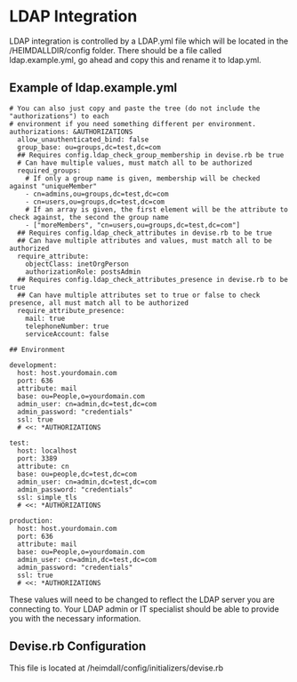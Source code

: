 # LDAP Integration

LDAP integration is controlled by a LDAP.yml file which will be located in the /HEIMDALLDIR/config folder. There should be a file called ldap.example.yml, go ahead and copy this and rename it to ldap.yml.

## Example of ldap.example.yml

```
# You can also just copy and paste the tree (do not include the "authorizations") to each
# environment if you need something different per environment.
authorizations: &AUTHORIZATIONS
  allow_unauthenticated_bind: false
  group_base: ou=groups,dc=test,dc=com
  ## Requires config.ldap_check_group_membership in devise.rb be true
  # Can have multiple values, must match all to be authorized
  required_groups:
    # If only a group name is given, membership will be checked against "uniqueMember"
    - cn=admins,ou=groups,dc=test,dc=com
    - cn=users,ou=groups,dc=test,dc=com
    # If an array is given, the first element will be the attribute to check against, the second the group name
    - ["moreMembers", "cn=users,ou=groups,dc=test,dc=com"]
  ## Requires config.ldap_check_attributes in devise.rb to be true
  ## Can have multiple attributes and values, must match all to be authorized
  require_attribute:
    objectClass: inetOrgPerson
    authorizationRole: postsAdmin
  ## Requires config.ldap_check_attributes_presence in devise.rb to be true
  ## Can have multiple attributes set to true or false to check presence, all must match all to be authorized
  require_attribute_presence:
    mail: true
    telephoneNumber: true
    serviceAccount: false

## Environment

development:
  host: host.yourdomain.com
  port: 636
  attribute: mail
  base: ou=People,o=yourdomain.com
  admin_user: cn=admin,dc=test,dc=com
  admin_password: "credentials"
  ssl: true
  # <<: *AUTHORIZATIONS

test:
  host: localhost
  port: 3389
  attribute: cn
  base: ou=people,dc=test,dc=com
  admin_user: cn=admin,dc=test,dc=com
  admin_password: "credentials"
  ssl: simple_tls
  # <<: *AUTHORIZATIONS

production:
  host: host.yourdomain.com
  port: 636
  attribute: mail
  base: ou=People,o=yourdomain.com
  admin_user: cn=admin,dc=test,dc=com
  admin_password: "credentials"
  ssl: true
  # <<: *AUTHORIZATIONS
```

These values will need to be changed to reflect the LDAP server you are connecting to. Your LDAP admin or IT specialist should be able to provide you with the necessary information.

## Devise.rb Configuration

This file is located at /heimdall/config/initializers/devise.rb

```



```
